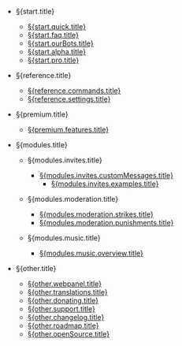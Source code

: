 - §{start.title}

  - [§{start.quick.title}](/§{lang}/getting-started/quick-start.md)
  - [§{start.faq.title}](/§{lang}/getting-started/faq.md)
  - [§{start.ourBots.title}](/§{lang}/getting-started/ourBots.md)
  - [§{start.alpha.title}](/§{lang}/getting-started/alpha.md)
  - [§{start.pro.title}](/§{lang}/getting-started/pro.md)

- §{reference.title}

  - [§{reference.commands.title}](/§{lang}/reference/commands.md)
  - [§{reference.settings.title}](/§{lang}/reference/settings.md)

- §{premium.title}

  - [§{premium.features.title}](/§{lang}/premium/features.md)

- §{modules.title}

  - §{modules.invites.title}

    - [§{modules.invites.customMessages.title}](/§{lang}/modules/invites/custom-messages.md)
      - [§{modules.invites.examples.title}](/§{lang}/modules/invites/examples.md)

  - §{modules.moderation.title}

    - [§{modules.moderation.strikes.title}](/§{lang}/modules/moderation/strikes.md)
    - [§{modules.moderation.punishments.title}](/§{lang}/modules/moderation/punishments.md)

  - §{modules.music.title}

    - [§{modules.music.overview.title}](/§{lang}/modules/music/overview.md)

- §{other.title}

  - [§{other.webpanel.title}](/§{lang}/other/webpanel.md)
  - [§{other.translations.title}](/§{lang}/other/translations.md)
  - [§{other.donating.title}](/§{lang}/other/donating.md)
  - [§{other.support.title}](/§{lang}/other/support.md)
  - [§{other.changelog.title}](/§{lang}/other/changelog.md)
  - [§{other.roadmap.title}](/§{lang}/other/roadmap.md)
  - [§{other.openSource.title}](/§{lang}/other/open-source.md)
